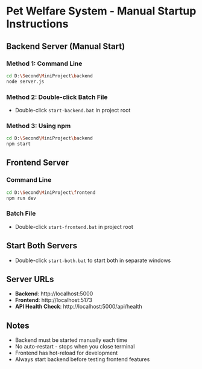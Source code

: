# Pet Welfare System - Manual Startup Instructions

## Backend Server (Manual Start)

### Method 1: Command Line
```bash
cd D:\Second\MiniProject\backend
node server.js
```

### Method 2: Double-click Batch File
- Double-click `start-backend.bat` in project root

### Method 3: Using npm
```bash
cd D:\Second\MiniProject\backend
npm start
```

## Frontend Server

### Command Line
```bash
cd D:\Second\MiniProject\frontend
npm run dev
```

### Batch File
- Double-click `start-frontend.bat` in project root

## Start Both Servers
- Double-click `start-both.bat` to start both in separate windows

## Server URLs
- **Backend**: http://localhost:5000
- **Frontend**: http://localhost:5173
- **API Health Check**: http://localhost:5000/api/health

## Notes
- Backend must be started manually each time
- No auto-restart - stops when you close terminal
- Frontend has hot-reload for development
- Always start backend before testing frontend features
